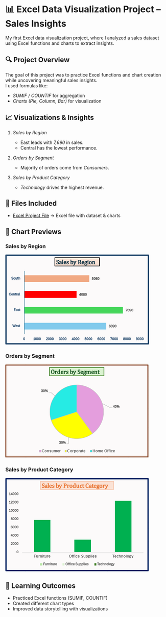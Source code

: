 # 📊 Excel Data Visualization Project – Sales Insights  
My first Excel data visualization project, where I analyzed a sales dataset using Excel functions and charts to extract insights.

## 🔍 Project Overview  
The goal of this project was to practice Excel functions and chart creation while uncovering meaningful sales insights.  
I used formulas like:  
- *SUMIF / COUNTIF* for aggregation  
- *Charts (Pie, Column, Bar)* for visualization
  
## 📈 Visualizations & Insights  
1. *Sales by Region*  
   - East leads with *7,690* in sales.  
   - Central has the lowest performance.  

2. *Orders by Segment*  
   - Majority of orders come from *Consumers*.  

3. *Sales by Product Category*  
   - *Technology* drives the highest revenue.
  
  ## 📂 Files Included  
- [Excel Project File](Excel_Sales_Data_Visualization_Project.xlsx) → Excel file with dataset & charts

## 📸 Chart Previews  
### Sales by Region  
![Sales by Region](excel1_sales%20by%20region.PNG)  

### Orders by Segment  
![Orders by Segment](excel2_orders%20by%20segment.PNG)  

### Sales by Product Category  
![Sales by Product Category](excel3_sales%20by%20product%20category.PNG)

## 🚀 Learning Outcomes  
- Practiced Excel functions (SUMIF, COUNTIF)  
- Created different chart types  
- Improved data storytelling with visualizations
